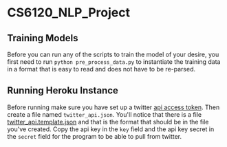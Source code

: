 # CS6120_NLP_Project

## Training Models

Before you can run any of the scripts to train the model of your desire, you first need to run `python pre_process_data.py` to instantiate the training data in a format that is easy to read and does not have to be re-parsed.

## Running Heroku Instance

Before running make sure you have set up a twitter [api access token](https://developer.twitter.com/en/docs/basics/authentication/guides/access-tokens). Then create a file named `twitter_api.json`. You'll notice that there is a file [twitter_api.template.json](./twitter_api.template.json) and that is the format that should be in the file you've created. Copy the api key in the `key` field and the api key secret in the `secret` field for the program to be able to pull from twitter.